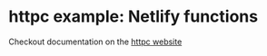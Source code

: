 # httpc example: Netlify functions
Checkout documentation on the [httpc website](https://httpc.dev)
